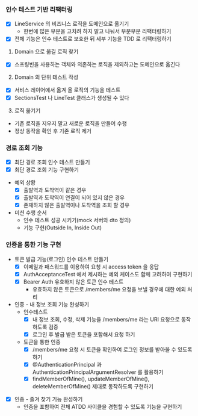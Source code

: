 ### 인수 테스트 기반 리팩터링
* [x] LineService 의 비즈니스 로직을 도메인으로 옮기기
  * 한번에 많은 부분을 고치려 하지 말고 나눠서 부분부분 리팩터링하기
* [x] 전체 기능은 인수 테스트로 보호한 뒤 세부 기능을 TDD 로 리팩터링하기

1. Domain 으로 옮길 로직 찾기
* [x] 스프링빈을 사용하는 객체와 의존하는 로직을 제외하고는 도메인으로 옮긴다
2. Domain 의 단위 테스트 작성
* [x] 서비스 레이어에서 옮겨 올 로직의 기능을 테스트
* [x] SectionsTest 나 LineTest 클래스가 생성될 수 있다
3. 로직 옮기기  
* 기존 로직을 지우지 말고 새로운 로직을 만들어 수행
* 정상 동작을 확인 후 기존 로직 제거

### 경로 조회 기능
* [x] 최단 경로 조회 인수 테스트 만들기
* [x] 최단 경로 조회 기능 구현하기
* 예외 상황
  * [x] 출발역과 도착역이 같은 경우
  * [x] 출발역과 도착역이 연결이 되어 있지 않은 경우
  * [x] 존재하지 않은 출발역이나 도착역을 조회 할 경우
* 미션 수행 순서
  * 인수 테스트 성공 시키기(mock 서버와 dto 정의)
  * 기능 구현(Outside In, Inside Out)
  
### 인증을 통한 기능 구현
* 토큰 발급 기능(로그인) 인수 테스트 만들기
  * [x] 이메일과 패스워드를 이용하여 요청 시 access token 을 응답
  * [x] AuthAcceptanceTest 에서 제시하는 예외 케이스도 함께 고려하여 구현하기
  * [x] Bearer Auth 유효하지 않은 토큰 인수 테스트
    * 유효하지 않은 토큰으로 /members/me 요청을 보낼 경우에 대한 예외 처리
* 인증 - 내 정보 조회 기능 완성하기
  * 인수테스트
    * [x] 내 정보 조회, 수정, 삭제 기능을 /members/me 라는 URI 요청으로 동작하도록 검증
    * [x] 로그인 후 발급 받은 토큰을 포함해서 요청 하기
  * 토큰을 통한 인증
    * [x] /members/me 요청 시 토큰을 확인하여 로그인 정보를 받아올 수 있도록 하기
    * [x] @AuthenticationPrincipal 과 AuthenticationPrincipalArgumentResolver 를 활용하기
    * [x] findMemberOfMine(), updateMemberOfMine(), deleteMemberOfMine() 제대로 동작하도록 구현하기
* [x] 인증 - 즐겨 찾기 기능 완성하기
  * 인증을 포함하여 전체 ATDD 사이클을 경험할 수 있도록 기능을 구현하기
